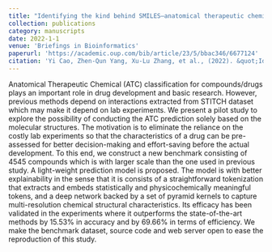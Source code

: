 ```yaml
---
title: "Identifying the kind behind SMILES—anatomical therapeutic chemical classification using structure-only representations"
collection: publications
category: manuscripts
date: 2022-1-1
venue: 'Briefings in Bioinformatics'
paperurl: 'https://academic.oup.com/bib/article/23/5/bbac346/6677124'
citation: 'Yi Cao, Zhen-Qun Yang, Xu-Lu Zhang, et al., (2022). &quot;Identifying the kind behind SMILES—anatomical therapeutic chemical classification using structure-only representations.&quot; <i>Briefings in Bioinformatics</i>.'
---
```


Anatomical Therapeutic Chemical (ATC) classification for compounds/drugs plays an important role in drug development and basic research. However, previous methods depend on interactions extracted from STITCH dataset which may make it depend on lab experiments. We present a pilot study to explore the possibility of conducting the ATC prediction solely based on the molecular structures. The motivation is to eliminate the reliance on the costly lab experiments so that the characteristics of a drug can be pre-assessed for better decision-making and effort-saving before the actual development. To this end, we construct a new benchmark consisting of 4545 compounds which is with larger scale than the one used in previous study. A light-weight prediction model is proposed. The model is with better explainability in the sense that it is consists of a straightforward tokenization that extracts and embeds statistically and physicochemically meaningful tokens, and a deep network backed by a set of pyramid kernels to capture multi-resolution chemical structural characteristics. Its efficacy has been validated in the experiments where it outperforms the state-of-the-art methods by 15.53% in accuracy and by 69.66% in terms of efficiency. We make the benchmark dataset, source code and web server open to ease the reproduction of this study.
